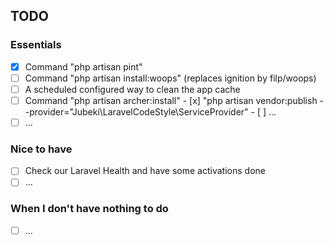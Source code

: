 ## TODO

### Essentials

- [x] Command "php artisan pint"
- [ ] Command "php artisan install:woops" (replaces ignition by filp/woops)
- [ ] A scheduled configured way to clean the app cache
- [ ] Command "php artisan archer:install"
      - [x] "php artisan vendor:publish --provider="Jubeki\LaravelCodeStyle\ServiceProvider"
      - [ ] ...
- [ ] ...

### Nice to have

- [ ] Check our Laravel Health and have some activations done
- [ ] ...

### When I don't have nothing to do

- [ ] ...